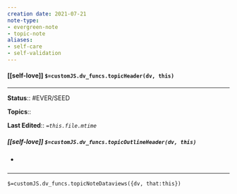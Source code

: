 ```yaml
---
creation date: 2021-07-21
note-type: 
- evergreen-note
- topic-note
aliases:
- self-care
- self-validation
---
```

 
#### [[self-love]] `$=customJS.dv_funcs.topicHeader(dv, this)`
---


**Status**:: #EVER/SEED 

**Topics**::  

**Last Edited**:: *`=this.file.mtime`*

##### [[self-love]] `$=customJS.dv_funcs.topicOutlineHeader(dv, this)`
- 

### <hr class="dataviews"/>

`$=customJS.dv_funcs.topicNoteDataviews({dv, that:this})`


